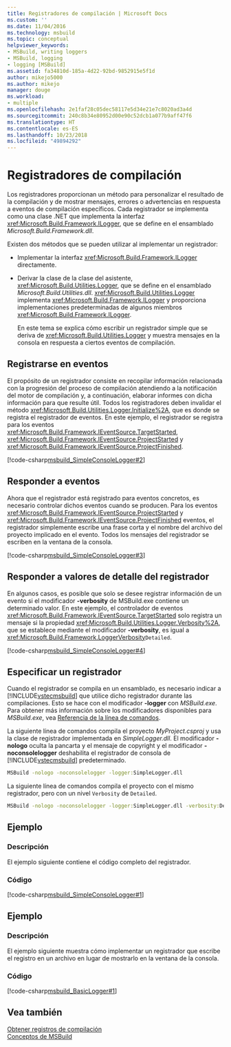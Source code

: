 ```yaml
---
title: Registradores de compilación | Microsoft Docs
ms.custom: ''
ms.date: 11/04/2016
ms.technology: msbuild
ms.topic: conceptual
helpviewer_keywords:
- MSBuild, writing loggers
- MSBuild, logging
- logging [MSBuild]
ms.assetid: fa34810d-185a-4d22-92bd-9852915e5f1d
author: mikejo5000
ms.author: mikejo
manager: douge
ms.workload:
- multiple
ms.openlocfilehash: 2e1faf28c05dec58117e5d34e21e7c8020ad3a4d
ms.sourcegitcommit: 240c8b34e80952d00e90c52dcb1a077b9aff47f6
ms.translationtype: HT
ms.contentlocale: es-ES
ms.lasthandoff: 10/23/2018
ms.locfileid: "49894292"
---
```

# <a name="build-loggers"></a>Registradores de compilación
Los registradores proporcionan un método para personalizar el resultado de la compilación y de mostrar mensajes, errores o advertencias en respuesta a eventos de compilación específicos. Cada registrador se implementa como una clase .NET que implementa la interfaz <xref:Microsoft.Build.Framework.ILogger>, que se define en el ensamblado *Microsoft.Build.Framework.dll*.  
  
 Existen dos métodos que se pueden utilizar al implementar un registrador:  
  
- Implementar la interfaz <xref:Microsoft.Build.Framework.ILogger> directamente.  
  
- Derivar la clase de la clase del asistente, <xref:Microsoft.Build.Utilities.Logger>, que se define en el ensamblado *Microsoft.Build.Utilities.dll*. <xref:Microsoft.Build.Utilities.Logger> implementa <xref:Microsoft.Build.Framework.ILogger> y proporciona implementaciones predeterminadas de algunos miembros <xref:Microsoft.Build.Framework.ILogger>.  
  
  En este tema se explica cómo escribir un registrador simple que se deriva de <xref:Microsoft.Build.Utilities.Logger> y muestra mensajes en la consola en respuesta a ciertos eventos de compilación.  
  
## <a name="register-for-events"></a>Registrarse en eventos  
 El propósito de un registrador consiste en recopilar información relacionada con la progresión del proceso de compilación atendiendo a la notificación del motor de compilación y, a continuación, elaborar informes con dicha información para que resulte útil. Todos los registradores deben invalidar el método <xref:Microsoft.Build.Utilities.Logger.Initialize%2A>, que es donde se registra el registrador de eventos. En este ejemplo, el registrador se registra para los eventos <xref:Microsoft.Build.Framework.IEventSource.TargetStarted>, <xref:Microsoft.Build.Framework.IEventSource.ProjectStarted> y <xref:Microsoft.Build.Framework.IEventSource.ProjectFinished>.  
  
 [!code-csharp[msbuild_SimpleConsoleLogger#2](../msbuild/codesnippet/CSharp/build-loggers_1.cs)]  
  
## <a name="respond-to-events"></a>Responder a eventos  
 Ahora que el registrador está registrado para eventos concretos, es necesario controlar dichos eventos cuando se producen. Para los eventos <xref:Microsoft.Build.Framework.IEventSource.ProjectStarted> y <xref:Microsoft.Build.Framework.IEventSource.ProjectFinished> eventos, el registrador simplemente escribe una frase corta y el nombre del archivo del proyecto implicado en el evento. Todos los mensajes del registrador se escriben en la ventana de la consola.  
  
 [!code-csharp[msbuild_SimpleConsoleLogger#3](../msbuild/codesnippet/CSharp/build-loggers_2.cs)]  
  
## <a name="respond-to-logger-verbosity-values"></a>Responder a valores de detalle del registrador  
 En algunos casos, es posible que solo se desee registrar información de un evento si el modificador **-verbosity** de MSBuild.exe contiene un determinado valor. En este ejemplo, el controlador de eventos <xref:Microsoft.Build.Framework.IEventSource.TargetStarted> solo registra un mensaje si la propiedad <xref:Microsoft.Build.Utilities.Logger.Verbosity%2A>, que se establece mediante el modificador **-verbosity**, es igual a <xref:Microsoft.Build.Framework.LoggerVerbosity>`Detailed`.  
  
 [!code-csharp[msbuild_SimpleConsoleLogger#4](../msbuild/codesnippet/CSharp/build-loggers_3.cs)]  
  
## <a name="specify-a-logger"></a>Especificar un registrador  
 Cuando el registrador se compila en un ensamblado, es necesario indicar a [!INCLUDE[vstecmsbuild](../extensibility/internals/includes/vstecmsbuild_md.md)] que utilice dicho registrador durante las compilaciones. Esto se hace con el modificador **-logger** con *MSBuild.exe*. Para obtener más información sobre los modificadores disponibles para *MSBuild.exe*, vea [Referencia de la línea de comandos](../msbuild/msbuild-command-line-reference.md).  
  
 La siguiente línea de comandos compila el proyecto *MyProject.csproj* y usa la clase de registrador implementada en *SimpleLogger.dll*. El modificador **-nologo** oculta la pancarta y el mensaje de copyright y el modificador **-noconsolelogger** deshabilita el registrador de consola de [!INCLUDE[vstecmsbuild](../extensibility/internals/includes/vstecmsbuild_md.md)] predeterminado.  
  
```cmd  
MSBuild -nologo -noconsolelogger -logger:SimpleLogger.dll  
```  
  
 La siguiente línea de comandos compila el proyecto con el mismo registrador, pero con un nivel `Verbosity` de `Detailed`.  
  
```cmd  
MSBuild -nologo -noconsolelogger -logger:SimpleLogger.dll -verbosity:Detailed  
```  

## <a name="example"></a>Ejemplo  
  
### <a name="description"></a>Descripción  
 El ejemplo siguiente contiene el código completo del registrador.  
  
### <a name="code"></a>Código  
 [!code-csharp[msbuild_SimpleConsoleLogger#1](../msbuild/codesnippet/CSharp/build-loggers_4.cs)]  
  
## <a name="example"></a>Ejemplo  
  
### <a name="description"></a>Descripción  
 El ejemplo siguiente muestra cómo implementar un registrador que escribe el registro en un archivo en lugar de mostrarlo en la ventana de la consola.  
  
### <a name="code"></a>Código  
 [!code-csharp[msbuild_BasicLogger#1](../msbuild/codesnippet/CSharp/build-loggers_5.cs)]  
  
## <a name="see-also"></a>Vea también  
 [Obtener registros de compilación](../msbuild/obtaining-build-logs-with-msbuild.md)   
 [Conceptos de MSBuild](../msbuild/msbuild-concepts.md)